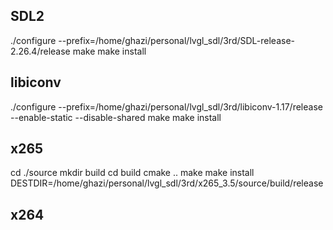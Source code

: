 ## SDL2
./configure --prefix=/home/ghazi/personal/lvgl_sdl/3rd/SDL-release-2.26.4/release
make
make install

## libiconv
./configure --prefix=/home/ghazi/personal/lvgl_sdl/3rd/libiconv-1.17/release --enable-static --disable-shared
make
make install

## x265
cd ./source
mkdir build
cd build
cmake ..
make
make install DESTDIR=/home/ghazi/personal/lvgl_sdl/3rd/x265_3.5/source/build/release

## x264
